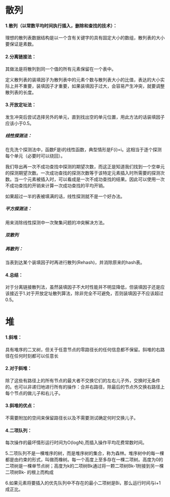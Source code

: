 # 散列

#### 1.散列（以常数平均时间执行插入，删除和查找的技术）：

理想的散列表数据结构是以一个含有关键字的具有固定大小的数组，散列表的大小要保证是素数。

#### 2.分离链接法：

其做法是将散列到同一个值的所有元素保留在一个表中。

定义散列表的装填因子为散列表中的元素个数与散列表大小的比值，表达的大小实际上并不重要，装填因子才重要，如果装填因子过大，会容易产生冲突，就要调整散列表的长度。

#### 3.开放定址法：

发生冲突后尝试选择另外的单元，直到找出空的单元位置，用此方法的话装填因子应该小于0.5。

##### 线性探测法：

在先洗个探测法中，函数F是i的线性函数，典型情形是F(i)=i。这相当于逐个探测每个单元（必要时可以绕回）。

我们导出再一次不成功查找中探测的期望次数，而这正是知道我们找到一个空单元的探测期望次数。一次成功查找的探测次数等于该特定元素插入时所需要的探测次数。当一个元素被插入时，可以看成是一次不成功查找的结果。因此可以使用一次不成功查找的开销来计算一次成功查找的平均开销。

如果超过一半的表被填满的话，线性探测就不是一个好办法。

##### 平方探测法：

用来消除线性探测中一次聚集问题的冲突解决方法。

##### 双散列

##### 再散列：

当表到达某个装填因子时再进行散列(Rehash)，并消除原来的hash表。

#### 4.总结：

对于分离链接散列法，虽然装填因子不大时性能并不明显降低，但装填因子还是应该接近于1.对于开放定址散列算法，除非完全不可避免，否则装填因子不应该超过0.5。



# 堆



#### 1.斜堆：

具有堆序的二叉树，但关于任意节点的零路径长的任何信息都不保留。斜堆的右路径在任何时刻都可以任意长

#### 2.对于斜堆：

除了这些有路径上的所有节点的最大者不交换它们的左右儿子外，交换时无条件的。也可以非递归地进行所有的操作：合并右路径，除最后的节点外交换右路径上每个节点的做儿子和右儿子。

#### 3.斜堆的优点：

不需要附加的空间来保留路径长以及不需要测试确定何时交换儿子。

#### 4.二项队列：

每次操作的最坏情形运行时间为O(logN),而插入操作平均花费常数时间。

5.二项队列不是一棵堆序的树，而是堆序树的集合，称为森林。堆序树中的每一棵都是由约束的形式，叫做而橡树。每一个高度上至多存在一棵二项树。高度为0的二项树是一棵单节点树；高度为k的二项树Bk通过将一颗二项树Bk-1附接到另一棵二项树Bk-
的根上而构成	

6.如果元素将要插入的优先队列中不存在的最小二项树是Bi，那么运行时间与i+1成正比。
